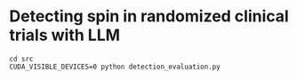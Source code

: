 # Detecting spin in randomized clinical trials with LLM

```
cd src
CUDA_VISIBLE_DEVICES=0 python detection_evaluation.py
```
